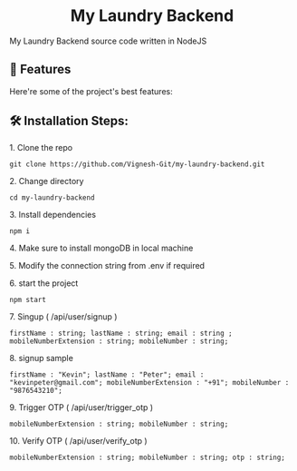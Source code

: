 <h1 align="center" id="title">My Laundry Backend</h1>

<p id="description">My Laundry Backend source code written in NodeJS</p>

  
  
<h2>🧐 Features</h2>

Here're some of the project's best features:

<h2>🛠️ Installation Steps:</h2>

<p>1. Clone the repo</p>

```
git clone https://github.com/Vignesh-Git/my-laundry-backend.git
```

<p>2. Change directory</p>

```
cd my-laundry-backend
```

<p>3. Install dependencies</p>

```
npm i
```

<p>4. Make sure to install mongoDB in local machine</p>

<p>5. Modify the connection string from .env if required</p>

<p>6. start the project</p>

```
npm start
```

<p>7. Singup ( /api/user/signup )</p>

```
firstName : string; lastName : string; email : string ; mobileNumberExtension : string; mobileNumber : string;
```

<p>8. signup sample</p>

```
firstName : "Kevin"; lastName : "Peter"; email : "kevinpeter@gmail.com"; mobileNumberExtension : "+91"; mobileNumber : "9876543210";
```

<p>9. Trigger OTP ( /api/user/trigger_otp )</p>

```
mobileNumberExtension : string; mobileNumber : string;
```

<p>10. Verify OTP ( /api/user/verify_otp )</p>

```
mobileNumberExtension : string; mobileNumber : string; otp : string;
```

